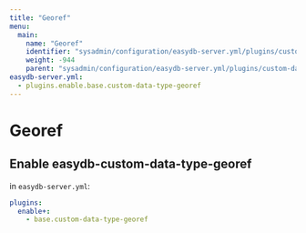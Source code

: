 ```yaml
---
title: "Georef"
menu:
  main:
    name: "Georef"
    identifier: "sysadmin/configuration/easydb-server.yml/plugins/custom-data-type/georef"
    weight: -944
    parent: "sysadmin/configuration/easydb-server.yml/plugins/custom-data-type"
easydb-server.yml:
  - plugins.enable.base.custom-data-type-georef
---
```


# Georef

## Enable easydb-custom-data-type-georef

in `easydb-server.yml`:

```yaml
plugins:
  enable+:
    - base.custom-data-type-georef
```